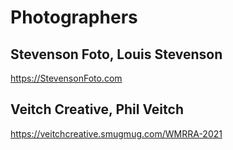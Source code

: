 # Photographers

## Stevenson Foto, Louis Stevenson
https://StevensonFoto.com

## Veitch Creative, Phil Veitch
https://veitchcreative.smugmug.com/WMRRA-2021


